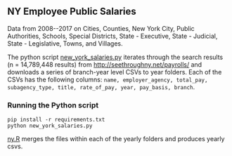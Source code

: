 ## NY Employee Public Salaries

Data from 2008--2017 on Cities, Counties, New York City, Public Authorities,  Schools, Special Districts, State - Executive, State - Judicial, State - Legislative, Towns, and Villages.

The python script [new_york_salaries.py](new_york_salaries.py) iterates through the search results (n = 14,789,448 results) from http://seethroughny.net/payrolls/ and downloads a series of branch-year level CSVs to year folders. Each of the CSVs has the following columns: `name, employer_agency, total_pay, subagency_type, title, rate_of_pay, year, pay_basis, branch`.

### Running the Python script
```
pip install -r requirements.txt
python new_york_salaries.py
```

[ny.R](ny.R) merges the files within each of the yearly folders and produces yearly csvs.
